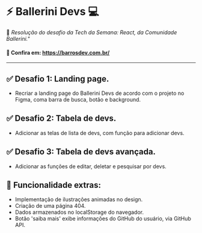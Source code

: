 # ⚡ Ballerini Devs 💻

🎯 <em>Resolução do desafio da Tech da Semana: React, da Comunidade Ballerini."</em>

#### 🔗 Confira em: https://barrosdev.com.br/

___

## ✅ Desafio 1: Landing page.
- Recriar a landing page do Ballerini Devs de acordo com o projeto no Figma, coma  barra de busca, botão e background.

## ✅ Desafio 2: Tabela de devs.
- Adicionar as telas de lista de devs, com função para adicionar devs.

## ✅ Desafio 3: Tabela de devs avançada.
- Adicionar as funções de editar, deletar e pesquisar por devs.

## 💛 Funcionalidade extras:
- Implementação de ilustrações animadas no design.
- Criação de uma página 404.
- Dados armazenados no localStorage do navegador.
- Botão 'saiba mais' exibe informações do GitHub do usuário, via GitHub API.


